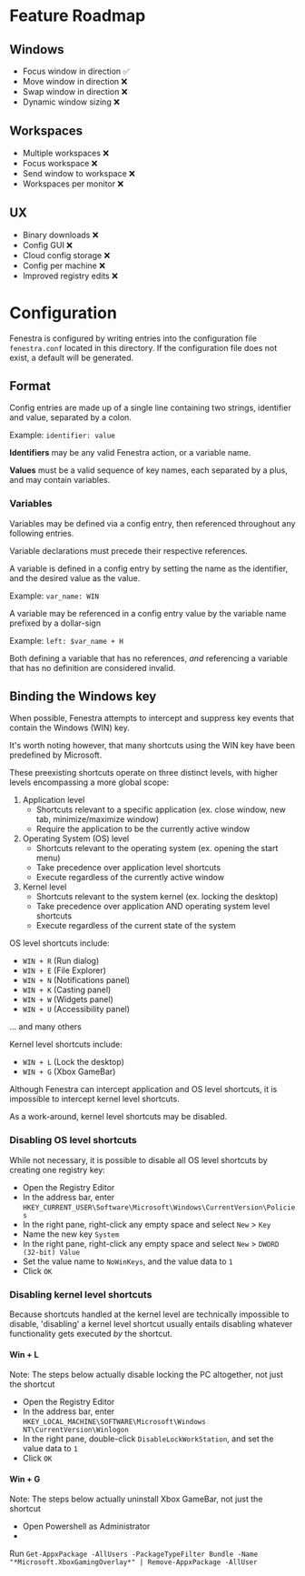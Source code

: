 # Feature Roadmap

## Windows
 - Focus window in direction ✅
 - Move window in direction ❌
 - Swap window in direction ❌
 - Dynamic window sizing ❌

## Workspaces
 - Multiple workspaces ❌   
 - Focus workspace ❌  
 - Send window to workspace ❌
 - Workspaces per monitor ❌

## UX
 - Binary downloads ❌
 - Config GUI ❌
 - Cloud config storage ❌
 - Config per machine ❌
 - Improved registry edits ❌

# Configuration

Fenestra is configured by writing entries into the configuration file `fenestra.conf` located in this directory.
If the configuration file does not exist, a default will be generated.

## Format

Config entries are made up of a single line containing two strings, identifier and value, separated by a colon.

Example: `identifier: value`

**Identifiers** may be any valid Fenestra action, or a variable name.

**Values** must be a valid sequence of key names, each separated by a plus, and may contain variables.

### Variables

Variables may be defined via a config entry, then referenced throughout any following entries.

Variable declarations must precede their respective references.

A variable is defined in a config entry by setting the name as the identifier, and the desired value as the value.

Example: `var_name: WIN`

A variable may be referenced in a config entry value by the variable name prefixed by a dollar-sign

Example: `left: $var_name + H`

Both defining a variable that has no references, _and_ referencing a variable that has no definition are considered
invalid.

## Binding the Windows key

When possible, Fenestra attempts to intercept and suppress key events that contain the Windows (WIN) key.

It's worth noting however, that many shortcuts using the WIN key have been predefined by Microsoft.

These preexisting shortcuts operate on three distinct levels, with higher levels encompassing a more global scope:

1. Application level
    - Shortcuts relevant to a specific application (ex. close window, new tab, minimize/maximize window)
    - Require the application to be the currently active window
2. Operating System (OS) level
    - Shortcuts relevant to the operating system (ex. opening the start menu)
    - Take precedence over application level shortcuts
    - Execute regardless of the currently active window
3. Kernel level
    - Shortcuts relevant to the system kernel (ex. locking the desktop)
    - Take precedence over application AND operating system level shortcuts
    - Execute regardless of the current state of the system

OS level shortcuts include:

- `WIN + R` (Run dialog)
- `WIN + E` (File Explorer)
- `WIN + N` (Notifications panel)
- `WIN + K` (Casting panel)
- `WIN + W` (Widgets panel)
- `WIN + U` (Accessibility panel)

... and many others

Kernel level shortcuts include:

- `WIN + L` (Lock the desktop)
- `WIN + G` (Xbox GameBar)

Although Fenestra can intercept application and OS level shortcuts, it is impossible to intercept kernel level
shortcuts.

As a work-around, kernel level shortcuts may be disabled.

### Disabling OS level shortcuts

While not necessary, it is possible to disable all OS level shortcuts by creating one registry key:

- Open the Registry Editor
- In the address bar, enter `HKEY_CURRENT_USER\Software\Microsoft\Windows\CurrentVersion\Policies`
- In the right pane, right-click any empty space and select `New` > `Key`
- Name the new key `System`
- In the right pane, right-click any empty space and select `New` > `DWORD (32-bit) Value`
- Set the value name to `NoWinKeys`, and the value data to `1`
- Click `OK`

### Disabling kernel level shortcuts

Because shortcuts handled at the kernel level are technically impossible to disable, 'disabling' a
kernel level shortcut usually entails disabling whatever functionality gets executed _by_ the shortcut.

#### Win + L

Note: The steps below actually disable locking the PC altogether, not just the shortcut

- Open the Registry Editor
- In the address bar, enter `HKEY_LOCAL_MACHINE\SOFTWARE\Microsoft\Windows NT\CurrentVersion\Winlogon`
- In the right pane, double-click `DisableLockWorkStation`, and set the value data to `1`
- Click `OK`

#### Win + G

Note: The steps below actually uninstall Xbox GameBar, not just the shortcut

- Open Powershell as Administrator
-

Run `Get-AppxPackage -AllUsers -PackageTypeFilter Bundle -Name "*Microsoft.XboxGamingOverlay*" | Remove-AppxPackage -AllUser`
